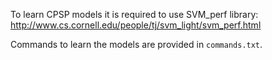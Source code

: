 To learn CPSP models it is required to use SVM_perf library: http://www.cs.cornell.edu/people/tj/svm_light/svm_perf.html

Commands to learn the models are provided in `commands.txt`.
